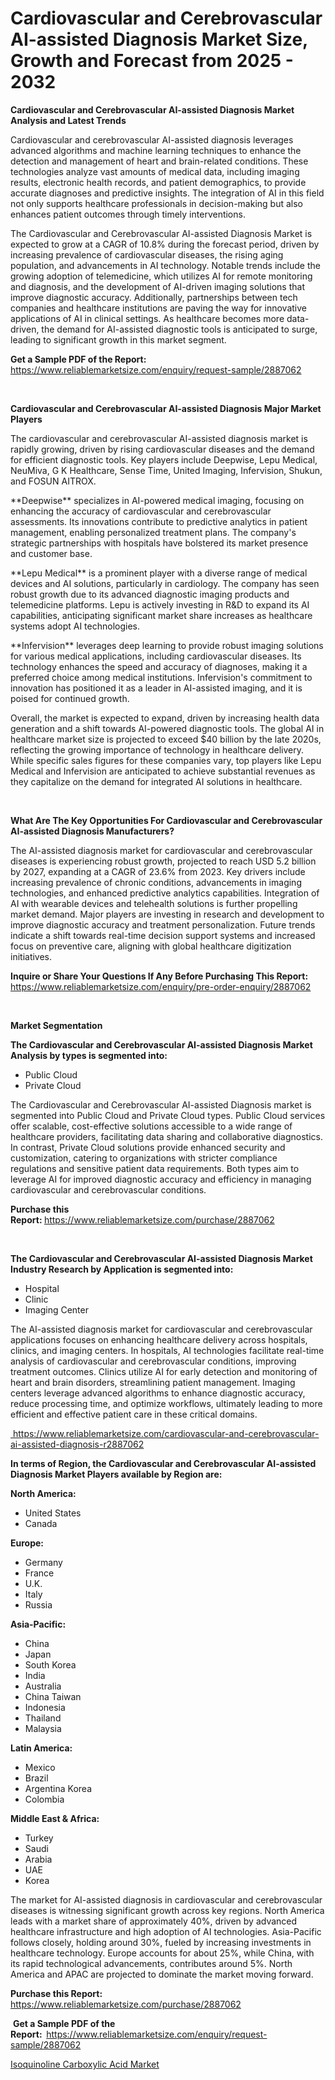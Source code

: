 <p><h1>Cardiovascular and Cerebrovascular AI-assisted Diagnosis Market Size, Growth and Forecast from 2025 - 2032</h1></p><p><strong>Cardiovascular and Cerebrovascular AI-assisted Diagnosis Market Analysis and Latest Trends</strong></p>
<p><p>Cardiovascular and cerebrovascular AI-assisted diagnosis leverages advanced algorithms and machine learning techniques to enhance the detection and management of heart and brain-related conditions. These technologies analyze vast amounts of medical data, including imaging results, electronic health records, and patient demographics, to provide accurate diagnoses and predictive insights. The integration of AI in this field not only supports healthcare professionals in decision-making but also enhances patient outcomes through timely interventions.</p><p>The Cardiovascular and Cerebrovascular AI-assisted Diagnosis Market is expected to grow at a CAGR of 10.8% during the forecast period, driven by increasing prevalence of cardiovascular diseases, the rising aging population, and advancements in AI technology. Notable trends include the growing adoption of telemedicine, which utilizes AI for remote monitoring and diagnosis, and the development of AI-driven imaging solutions that improve diagnostic accuracy. Additionally, partnerships between tech companies and healthcare institutions are paving the way for innovative applications of AI in clinical settings. As healthcare becomes more data-driven, the demand for AI-assisted diagnostic tools is anticipated to surge, leading to significant growth in this market segment.</p></p>
<p><strong>Get a Sample PDF of the Report:&nbsp;</strong> <a href="https://www.reliablemarketsize.com/enquiry/request-sample/2887062?utm_campaign=2875&utm_medium=2&utm_source=Github&utm_content=ia&utm_term=13032025&utm_id=cardiovascular-and-cerebrovascular-ai-assisted-diagnosis">https://www.reliablemarketsize.com/enquiry/request-sample/2887062</a></p>
<p>&nbsp;</p>
<p><strong>Cardiovascular and Cerebrovascular AI-assisted Diagnosis Major Market Players</strong></p>
<p><p>The cardiovascular and cerebrovascular AI-assisted diagnosis market is rapidly growing, driven by rising cardiovascular diseases and the demand for efficient diagnostic tools. Key players include Deepwise, Lepu Medical, NeuMiva, G K Healthcare, Sense Time, United Imaging, Infervision, Shukun, and FOSUN AITROX. </p><p>**Deepwise** specializes in AI-powered medical imaging, focusing on enhancing the accuracy of cardiovascular and cerebrovascular assessments. Its innovations contribute to predictive analytics in patient management, enabling personalized treatment plans. The company's strategic partnerships with hospitals have bolstered its market presence and customer base.</p><p>**Lepu Medical** is a prominent player with a diverse range of medical devices and AI solutions, particularly in cardiology. The company has seen robust growth due to its advanced diagnostic imaging products and telemedicine platforms. Lepu is actively investing in R&D to expand its AI capabilities, anticipating significant market share increases as healthcare systems adopt AI technologies.</p><p>**Infervision** leverages deep learning to provide robust imaging solutions for various medical applications, including cardiovascular diseases. Its technology enhances the speed and accuracy of diagnoses, making it a preferred choice among medical institutions. Infervision's commitment to innovation has positioned it as a leader in AI-assisted imaging, and it is poised for continued growth.</p><p>Overall, the market is expected to expand, driven by increasing health data generation and a shift towards AI-powered diagnostic tools. The global AI in healthcare market size is projected to exceed $40 billion by the late 2020s, reflecting the growing importance of technology in healthcare delivery. While specific sales figures for these companies vary, top players like Lepu Medical and Infervision are anticipated to achieve substantial revenues as they capitalize on the demand for integrated AI solutions in healthcare.</p></p>
<p>&nbsp;</p>
<p><strong>What Are The Key Opportunities For Cardiovascular and Cerebrovascular AI-assisted Diagnosis Manufacturers?</strong></p>
<p><p>The AI-assisted diagnosis market for cardiovascular and cerebrovascular diseases is experiencing robust growth, projected to reach USD 5.2 billion by 2027, expanding at a CAGR of 23.6% from 2023. Key drivers include increasing prevalence of chronic conditions, advancements in imaging technologies, and enhanced predictive analytics capabilities. Integration of AI with wearable devices and telehealth solutions is further propelling market demand. Major players are investing in research and development to improve diagnostic accuracy and treatment personalization. Future trends indicate a shift towards real-time decision support systems and increased focus on preventive care, aligning with global healthcare digitization initiatives.</p></p>
<p><strong>Inquire or Share Your Questions If Any Before Purchasing This Report:</strong> <a href="https://www.reliablemarketsize.com/enquiry/pre-order-enquiry/2887062?utm_campaign=2875&utm_medium=2&utm_source=Github&utm_content=ia&utm_term=13032025&utm_id=cardiovascular-and-cerebrovascular-ai-assisted-diagnosis">https://www.reliablemarketsize.com/enquiry/pre-order-enquiry/2887062</a></p>
<p>&nbsp;</p>
<p><strong>Market Segmentation</strong></p>
<p><strong>The Cardiovascular and Cerebrovascular AI-assisted Diagnosis Market Analysis by types is segmented into:</strong></p>
<p><ul><li>Public Cloud</li><li>Private Cloud</li></ul></p>
<p><p>The Cardiovascular and Cerebrovascular AI-assisted Diagnosis market is segmented into Public Cloud and Private Cloud types. Public Cloud services offer scalable, cost-effective solutions accessible to a wide range of healthcare providers, facilitating data sharing and collaborative diagnostics. In contrast, Private Cloud solutions provide enhanced security and customization, catering to organizations with stricter compliance regulations and sensitive patient data requirements. Both types aim to leverage AI for improved diagnostic accuracy and efficiency in managing cardiovascular and cerebrovascular conditions.</p></p>
<p><strong>Purchase this Report:&nbsp;</strong><a href="https://www.reliablemarketsize.com/purchase/2887062?utm_campaign=2875&utm_medium=2&utm_source=Github&utm_content=ia&utm_term=13032025&utm_id=cardiovascular-and-cerebrovascular-ai-assisted-diagnosis">https://www.reliablemarketsize.com/purchase/2887062</a></p>
<p>&nbsp;</p>
<p><strong>The Cardiovascular and Cerebrovascular AI-assisted Diagnosis Market Industry Research by Application is segmented into:</strong></p>
<p><ul><li>Hospital</li><li>Clinic</li><li>Imaging Center</li></ul></p>
<p><p>The AI-assisted diagnosis market for cardiovascular and cerebrovascular applications focuses on enhancing healthcare delivery across hospitals, clinics, and imaging centers. In hospitals, AI technologies facilitate real-time analysis of cardiovascular and cerebrovascular conditions, improving treatment outcomes. Clinics utilize AI for early detection and monitoring of heart and brain disorders, streamlining patient management. Imaging centers leverage advanced algorithms to enhance diagnostic accuracy, reduce processing time, and optimize workflows, ultimately leading to more efficient and effective patient care in these critical domains.</p></p>
<p><a href="https://www.reliablemarketsize.com/cardiovascular-and-cerebrovascular-ai-assisted-diagnosis-r2887062?utm_campaign=2875&utm_medium=2&utm_source=Github&utm_content=ia&utm_term=13032025&utm_id=cardiovascular-and-cerebrovascular-ai-assisted-diagnosis">&nbsp;https://www.reliablemarketsize.com/cardiovascular-and-cerebrovascular-ai-assisted-diagnosis-r2887062</a></p>
<p><strong>In terms of Region, the Cardiovascular and Cerebrovascular AI-assisted Diagnosis Market Players available by Region are:</strong></p>
<p>
    <p> <strong> North America: </strong>
        <ul>
            <li>United States</li>
            <li>Canada</li>
        </ul>
        </p> 
    <p> <strong> Europe: </strong>
        <ul>
            <li>Germany</li>
            <li>France</li>
            <li>U.K.</li>
            <li>Italy</li>
            <li>Russia</li>
        </ul>
        </p> 
    <p> <strong> Asia-Pacific: </strong>
        <ul>
            <li>China</li>
            <li>Japan</li>
            <li>South Korea</li>
            <li>India</li>
            <li>Australia</li>
            <li>China Taiwan</li>
            <li>Indonesia</li>
            <li>Thailand</li>
            <li>Malaysia</li>
        </ul>
        </p> 
    <p> <strong> Latin America: </strong>
        <ul>
            <li>Mexico</li>
            <li>Brazil</li>
            <li>Argentina Korea</li>
            <li>Colombia</li>
        </ul>
        </p> 
    <p> <strong> Middle East & Africa: </strong>
        <ul>
            <li>Turkey</li>
            <li>Saudi</li>
            <li>Arabia</li>
            <li>UAE</li>
            <li>Korea</li>
        </ul>
    </p>
    </p>
<p><p>The market for AI-assisted diagnosis in cardiovascular and cerebrovascular diseases is witnessing significant growth across key regions. North America leads with a market share of approximately 40%, driven by advanced healthcare infrastructure and high adoption of AI technologies. Asia-Pacific follows closely, holding around 30%, fueled by increasing investments in healthcare technology. Europe accounts for about 25%, while China, with its rapid technological advancements, contributes around 5%. North America and APAC are projected to dominate the market moving forward.</p></p>
<p><strong>Purchase this Report: </strong><a href="https://www.reliablemarketsize.com/purchase/2887062?utm_campaign=2875&utm_medium=2&utm_source=Github&utm_content=ia&utm_term=13032025&utm_id=cardiovascular-and-cerebrovascular-ai-assisted-diagnosis">https://www.reliablemarketsize.com/purchase/2887062</a></p>
<p>&nbsp;<strong>Get a Sample PDF of the Report:&nbsp;&nbsp;</strong><a href="https://www.reliablemarketsize.com/enquiry/request-sample/2887062?utm_campaign=2875&utm_medium=2&utm_source=Github&utm_content=ia&utm_term=13032025&utm_id=cardiovascular-and-cerebrovascular-ai-assisted-diagnosis">https://www.reliablemarketsize.com/enquiry/request-sample/2887062</a></p>
<p><strong></strong></p>
<p><p><a href="https://github.com/nabadeneme/Market-Research-Report-List-1/blob/main/isoquinoline-carboxylic-acid-market.md?utm_campaign=2875&utm_medium=2&utm_source=Github&utm_content=ia&utm_term=13032025&utm_id=cardiovascular-and-cerebrovascular-ai-assisted-diagnosis">Isoquinoline Carboxylic Acid Market</a></p></p>